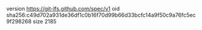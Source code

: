 version https://git-lfs.github.com/spec/v1
oid sha256:c49d702a931de36df1c0b16f70d99b66d33bcfc14a9f50c9a76fc5ec9f298268
size 2185
